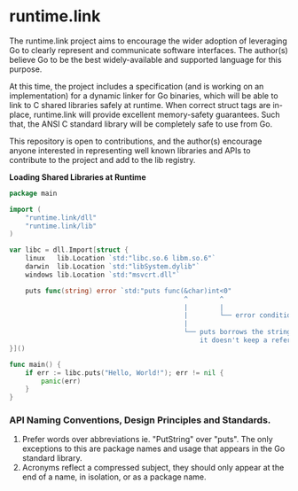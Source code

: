 # runtime.link

The runtime.link project aims to encourage the wider adoption of leveraging Go to clearly 
represent and communicate software interfaces. The author(s) believe Go to be the best 
widely-available and supported language for this purpose.

At this time, the project includes a specification (and is working on an implementation) 
for a dynamic linker for Go binaries, which will be able to link to C shared libraries 
safely at runtime. When correct struct tags are in-place, runtime.link will provide 
excellent memory-safety guarantees. Such that, the ANSI C standard library will be 
completely safe to use from Go.

This repository is open to contributions, and the author(s) encourage anyone interested
in representing well known libraries and APIs to contribute to the project and add to
the lib registry.

**Loading Shared Libraries at Runtime**
```go
package main

import (
    "runtime.link/dll"
    "runtime.link/lib"
)

var libc = dll.Import[struct {
    linux   lib.Location `std:"libc.so.6 libm.so.6"`
	darwin  lib.Location `std:"libSystem.dylib"`
	windows lib.Location `std:"msvcrt.dll"`

    puts func(string) error `std:"puts func(&char)int<0"
                                            ^        ^
                                            |        |
                                            |        └── error condition
                                            |
                                            └── puts borrows the string but
                                                it doesn't keep a reference.`
}]()

func main() {
    if err := libc.puts("Hello, World!"); err != nil {
        panic(err)
    }
}
```

### API Naming Conventions, Design Principles and Standards.

1. Prefer words over abbreviations ie. "PutString" over "puts".
   The only exceptions to this are package names and usage that
   appears in the Go standard library.
2. Acronyms reflect a compressed subject, they should only appear 
   at the end of a name, in isolation, or as a package name.